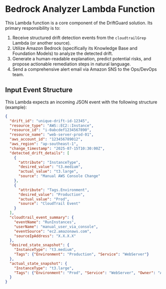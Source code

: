 # Bedrock Analyzer Lambda Function

This Lambda function is a core component of the DriftGuard solution. Its primary responsibility is to:
1.  Receive structured drift detection events from the `cloudtrailGrep` Lambda (or another source).
2.  Utilize Amazon Bedrock (specifically its Knowledge Base and Foundation Models) to analyze the detected drift.
3.  Generate a human-readable explanation, predict potential risks, and propose actionable remediation steps in natural language.
4.  Send a comprehensive alert email via Amazon SNS to the Ops/DevOps team.

## Input Event Structure

This Lambda expects an incoming JSON event with the following structure (example):

```json
{
  "drift_id": "unique-drift-id-12345",
  "resource_type": "AWS::EC2::Instance",
  "resource_id": "i-0abcdef1234567890",
  "resource_name": "web-server-prod-01",
  "aws_account_id": "123456789012",
  "aws_region": "ap-southeast-1",
  "change_timestamp": "2025-07-15T10:30:00Z",
  "detected_drift_details": [
    {
      "attribute": "InstanceType",
      "desired_value": "t3.medium",
      "actual_value": "t3.large",
      "source": "Manual AWS Console Change"
    },
    {
      "attribute": "Tags.Environment",
      "desired_value": "Production",
      "actual_value": "Prod",
      "source": "CloudTrail Event"
    }
  ],
  "cloudtrail_event_summary": {
    "eventName": "RunInstances",
    "userName": "manual_user_via_console",
    "eventSource": "ec2.amazonaws.com",
    "sourceIpAddress": "X.X.X.X"
  },
  "desired_state_snapshot": {
    "InstanceType": "t3.medium",
    "Tags": {"Environment": "Production", "Service": "WebServer"}
  },
  "actual_state_snapshot": {
    "InstanceType": "t3.large",
    "Tags": {"Environment": "Prod", "Service": "WebServer", "Owner": "Admin"}
  }
}
